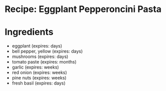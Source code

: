 Recipe: Eggplant Pepperoncini Pasta
===================================

Ingredients
===========

- eggplant (expires: days)
- bell pepper, yellow (expires: days)
- mushrooms (expires: days)
- tomato paste (expires: months)
- garlic (expires: weeks)
- red onion (expires: weeks)
- pine nuts (expires: weeks)
- fresh basil (expires: days)

